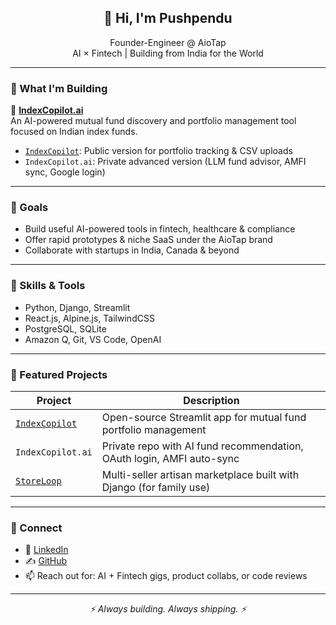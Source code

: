 <h2 align="center">👋 Hi, I'm Pushpendu</h2>
<p align="center">
  Founder-Engineer @ AioTap<br>
  AI × Fintech | Building from India for the World
</p>

---

### 🔧 What I'm Building

🚀 <strong><a href="https://github.com/ps-aiotap/IndexCopilot">IndexCopilot.ai</a></strong>  
An AI-powered mutual fund discovery and portfolio management tool focused on Indian index funds.

- [`IndexCopilot`](https://github.com/ps-aiotap/IndexCopilot): Public version for portfolio tracking & CSV uploads
- `IndexCopilot.ai`: Private advanced version (LLM fund advisor, AMFI sync, Google login)

---

### 🎯 Goals

- Build useful AI-powered tools in fintech, healthcare & compliance
- Offer rapid prototypes & niche SaaS under the AioTap brand
- Collaborate with startups in India, Canada & beyond

---

### 🧠 Skills & Tools

- Python, Django, Streamlit
- React.js, Alpine.js, TailwindCSS
- PostgreSQL, SQLite
- Amazon Q, Git, VS Code, OpenAI

---

### 📌 Featured Projects

| Project | Description |
|---------|-------------|
| [`IndexCopilot`](https://github.com/ps-aiotap/IndexCopilot) | Open-source Streamlit app for mutual fund portfolio management |
| `IndexCopilot.ai` | Private repo with AI fund recommendation, OAuth login, AMFI auto-sync |
| [`StoreLoop`](https://github.com/ps-aiotap/storeloop) | Multi-seller artisan marketplace built with Django (for family use) |

---

### 🤝 Connect

- 💼 [LinkedIn](https://www.linkedin.com/in/ps-aiotap/)
- ✍️ [GitHub](https://github.com/ps-aiotap)
- 📫 Reach out for: AI + Fintech gigs, product collabs, or code reviews

---

<p align="center"><i>⚡ Always building. Always shipping. ⚡</i></p>
